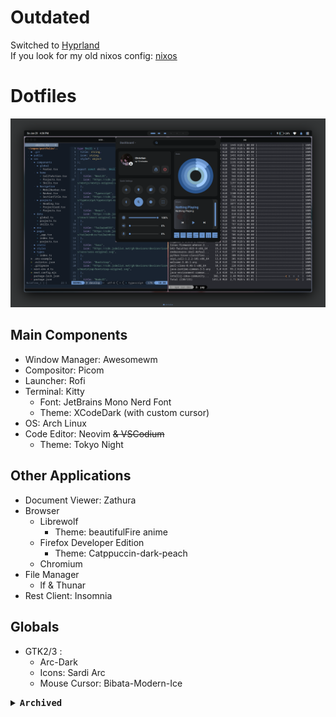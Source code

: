 # Outdated
Switched to [Hyprland](https://github.com/Blankjr/hyrland-dots)  
If you look for my old nixos config: [nixos](https://github.com/Blankjr/nixdots)

# Dotfiles

<img src='./other/screenshot.png'/>

## Main Components

- Window Manager: Awesomewm
- Compositor: Picom
- Launcher: Rofi
- Terminal: Kitty
  - Font: JetBrains Mono Nerd Font
  - Theme: XCodeDark (with custom cursor)
- OS: Arch Linux
- Code Editor: Neovim ~~& VSCodium~~
    - Theme: Tokyo Night

## Other Applications

- Document Viewer: Zathura
- Browser
  - Librewolf
    - Theme: beautifulFire anime
  - Firefox Developer Edition
    - Theme: Catppuccin-dark-peach
  - Chromium
- File Manager
  - lf & Thunar
- Rest Client: Insomnia

## Globals
- GTK2/3 :
  - Arc-Dark
  - Icons: Sardi Arc
  - Mouse Cursor: Bibata-Modern-Ice
  
  
<details>
<summary><samp><b>Archived</b></samp></summary>
<h2> Screenshot (Old)</h2>
<img src='./other/awesomewm2.png'/>
</details>
 
